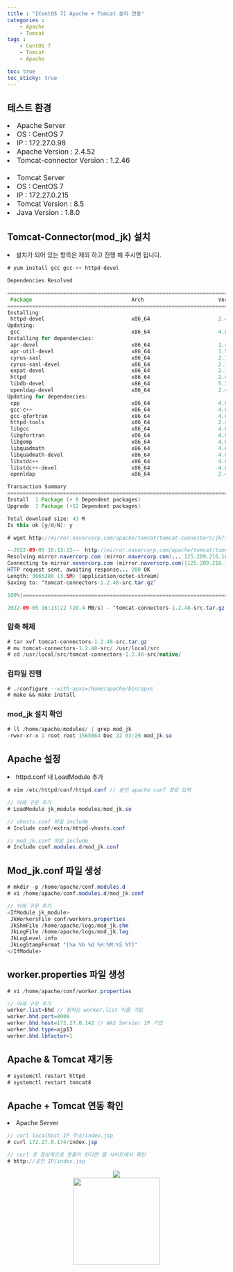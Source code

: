 ```yaml
---
title : "[CentOS 7] Apache + Tomcat 분리 연동"
categories : 
    - Apache
    - Tomcat
tags :
    - CentOS 7
    - Tomcat
    - Apache

toc: true
toc_sticky: true
---
```


## 테스트 환경
<div style="font-size:16px;">
<li> Apache Server </li>
<li> OS : CentOS 7 </li>
<li> IP : 172.27.0.98 </li>
<li> Apache Version : 2.4.52 </li>
<li> Tomcat-connector Version : 1.2.46 </li>
<br>
<li> Tomcat Server </li>
<li> OS : CentOS 7 </li>
<li> IP : 172.27.0.215 </li>
<li> Tomcat Version : 8.5 </li>
<li> Java Version : 1.8.0 </li>
</div>

## Tomcat-Connector(mod_jk) 설치

<li> 설치가 되어 있는 항목은 제외 하고 진행 해 주시면 됩니다. </li>

```java
# yum install gcc gcc-++ httpd-devel
```

```java
Dependencies Resolved

====================================================================================================================================================
 Package                                Arch                        Version                                      Repository                    Size
====================================================================================================================================================
Installing:
 httpd-devel                            x86_64                      2.4.6-89.el7.centos.1                        updates                      197 k
Updating:
 gcc                                    x86_64                      4.8.5-36.el7_6.2                             updates                       16 M
Installing for dependencies:
 apr-devel                              x86_64                      1.4.8-3.el7_4.1                              base                         188 k
 apr-util-devel                         x86_64                      1.5.2-6.el7                                  base                          76 k
 cyrus-sasl                             x86_64                      2.1.26-23.el7                                base                          88 k
 cyrus-sasl-devel                       x86_64                      2.1.26-23.el7                                base                         310 k
 expat-devel                            x86_64                      2.1.0-10.el7_3                               base                          57 k
 httpd                                  x86_64                      2.4.6-89.el7.centos.1                        updates                      2.7 M
 libdb-devel                            x86_64                      5.3.21-24.el7                                base                          38 k
 openldap-devel                         x86_64                      2.4.44-21.el7_6                              updates                      804 k
Updating for dependencies:
 cpp                                    x86_64                      4.8.5-36.el7_6.2                             updates                      5.9 M
 gcc-c++                                x86_64                      4.8.5-36.el7_6.2                             updates                      7.2 M
 gcc-gfortran                           x86_64                      4.8.5-36.el7_6.2                             updates                      6.7 M
 httpd-tools                            x86_64                      2.4.6-89.el7.centos.1                        updates                       91 k
 libgcc                                 x86_64                      4.8.5-36.el7_6.2                             updates                      102 k
 libgfortran                            x86_64                      4.8.5-36.el7_6.2                             updates                      300 k
 libgomp                                x86_64                      4.8.5-36.el7_6.2                             updates                      158 k
 libquadmath                            x86_64                      4.8.5-36.el7_6.2                             updates                      189 k
 libquadmath-devel                      x86_64                      4.8.5-36.el7_6.2                             updates                       53 k
 libstdc++                              x86_64                      4.8.5-36.el7_6.2                             updates                      305 k
 libstdc++-devel                        x86_64                      4.8.5-36.el7_6.2                             updates                      1.5 M
 openldap                               x86_64                      2.4.44-21.el7_6                              updates                      356 k

Transaction Summary
====================================================================================================================================================
Install  1 Package (+ 8 Dependent packages)
Upgrade  1 Package (+12 Dependent packages)

Total download size: 43 M
Is this ok [y/d/N]: y
```

```java
# wget http://mirror.navercorp.com/apache/tomcat/tomcat-connectors/jk/tomcat-connectors-1.2.48-src.tar.gz

--2022-09-05 16:13:22--  http://mirror.navercorp.com/apache/tomcat/tomcat-connectors/jk/tomcat-connectors-1.2.48-src.tar.gz
Resolving mirror.navercorp.com (mirror.navercorp.com)... 125.209.216.167
Connecting to mirror.navercorp.com (mirror.navercorp.com)|125.209.216.167|:80... connected.
HTTP request sent, awaiting response... 200 OK
Length: 3665280 (3.5M) [application/octet-stream]
Saving to: ‘tomcat-connectors-1.2.48-src.tar.gz’

100%[==========================================================================================================>] 3,665,280   --.-K/s   in 0.1s    

2022-09-05 16:13:22 (28.4 MB/s) - ‘tomcat-connectors-1.2.48-src.tar.gz’ saved [3665280/3665280]
```

### 압축 해제
```java
# tar xvf tomcat-connectors-1.2.48-src.tar.gz
# mv tomcat-connectors-1.2.48-src/ /usr/local/src
# cd /usr/local/src/tomcat-connectors-1.2.48-src/native/
```

### 컴파일 진행
```sql
# ./configure --with-apxs=/home/apache/bin/apxs
# make && make install
```

### mod_jk 설치 확인
```java
# ll /home/apache/modules/ | grep mod_jk
-rwxr-xr-x 1 root root 1565864 Dec 22 03:29 mod_jk.so
```

## Apache 설정
<li> httpd.conf 내 LoadModule 추가 </li>

```java
# vim /etc/httpd/conf/httpd.conf // 본인 apache conf 경로 입력
```

```java
// 아래 구문 추가
# LoadModule jk_module modules/mod_jk.so

// vhosts.conf 파일 include
# Include conf/extra/httpd-vhosts.conf

// mod_jk.conf 파일 include
# Include conf.modules.d/mod_jk.conf
```

## Mod_jk.conf 파일 생성
```java
# mkdir -p /home/apache/conf.modules.d
# vi /home/apache/conf.modules.d/mod_jk.conf
```
```java
// 아래 구문 추가
<IfModule jk_module>
 JkWorkersFile conf/workers.properties
 JkShmFile /home/apache/logs/mod_jk.shm
 JkLogFile /home/apache/logs/mod_jk.log
 JkLogLevel info
 JkLogStampFormat "[%a %b %d %H:%M:%S %Y]"
</IfModule>
```

## worker.properties 파일 생성

```java
# vi /home/apache/conf/worker.properties
```
```java
// 아래 구문 추가
worker.list=bhd // 원하는 worker,list 이름 기입
worker.bhd.port=8009
worker.bhd.host=172.27.0.142 // WAS Servier IP 기입
worker.bhd.type=ajp13
worker.bhd.lbfactor=1
```

## Apache & Tomcat 재기동
```java
# systemctl restart httpd
# systemctl restart tomcat8
```

## Apache + Tomcat 연동 확인
<li> Apache Server </li>

```java
// curl localhost IP 주소/index.jsp
# curl 172.27.0.174/index.jsp

// curl 로 정상적으로 호출이 된다면 웹 사이트에서 확인
# http://공인 IP/index.jsp
```

<div style="text-align:center;">
<img src="https://raw.githubusercontent.com/hyundo0630/hyundo0630.github.io/62e0c0515902554bd0fb040cc1618d3406fc0e01/images/Apache%20%2B%20Tomcat%20%EA%B4%80%EB%A0%A8/Apache%20%2B%20Tomcat%20%EC%97%B0%EB%8F%99%20Page.png">
</div>

<div style="text-align:center;">
<img src="https://github.com/hyundo0630/hyundo0630.github.io/blob/main/images/%EA%B0%90%EC%82%AC%ED%95%A9%EB%8B%88%EB%8B%A4.gif?raw=true" width="200" height="200">
</div>
